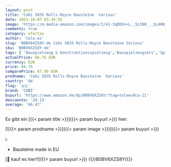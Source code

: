 ```yaml
---
layout: post
title: 'Cobi 5835 Rolls-Royce Bausteine  Various'
date: 2023-10-07 03:34:55
image: 'https://m.media-amazon.com/images/I/41-3qDDXv+L._SL500_._SL400_.jpg'
comments: true
category: ofertas
author: 'tole.es'
slug: 'B0BV6XZS8Y-de Cobi 5835 Rolls-Royce Bausteine Various'
sku: 'B0BV6XZS8Y-de'
tags: [ 'Bauspielzeug & Konstruktionsspielzeug','Bauspielzeugsets','Spielzeug','cobi','🇩🇪', ]
actualPrice: 66.76 EUR
currency: EUR
price: 66.76
comparePrice: 87.99 EUR
prodname: 'Cobi 5835 Rolls-Royce Bausteine  Various'
country: 'de'
flag: '🇩🇪'
brand: 'COBI'
buyurl: 'https://www.amazon.de/dp/B0BV6XZS8Y/?tag=tolees0ca-21'
descuento: '24.13'
average: '66.47'
---
```


Es gibt ein [{{< param title >}}]({{< param buyurl >}}) hier:

[![{{< param prodname >}}]({{< param image >}})]({{< param buyurl >}})

ℹ️:

- Bausteine made in EU

[🛒 kauf es hier!!]({{< param buyurl >}})
{{<world>}}B0BV6XZS8Y{{</world>}}
